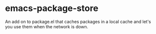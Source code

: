 emacs-package-store
===================

An add on to package.el that caches packages in a local cache and let's you use them when the network is down.